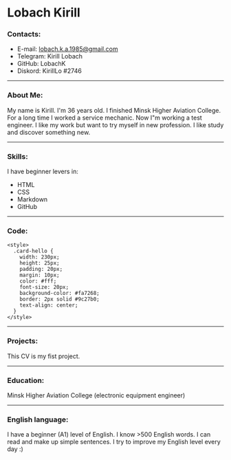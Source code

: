 # Lobach Kirill
### Contacts:
* E-mail: lobach.k.a.1985@gmail.com
* Telegram: Kirill Lobach
* GitHub: LobachK
* Diskord: KirillLo #2746
***
### About Me:
My name is Kirill. I'm 36 years old. I finished Minsk Higher Aviation College. For a long time I worked a service mechanic. Now I"m working a test engineer. I like my work but want to try myself in new profession. I like study and discover something new. 
***
### Skills:
I have beginner levers in:
* HTML
* CSS
* Markdown
* GitHub
***
### Code:
```
<style>
  .card-hello {
    width: 230px;
    height: 25px;
    padding: 20px;
    margin: 10px;
    color: #fff;
    font-size: 20px;
    background-color: #fa7268;
    border: 2px solid #9c27b0;
    text-align: center;
  }
</style>
```
***
### Projects:
This CV is my fist  project.
***
### Education:
Minsk Higher Aviation College
(electronic equipment engineer)
***
### English language: 
I have a beginner (A1) level of English. I know >500 English words. I can read and make up simple sentences. I try to improve my English level every day :)